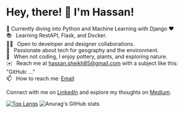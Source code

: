 # Hey, there! 👋 I'm Hassan! 
 🔭 Currently diving into Python and Machine Learning with Django ❤️ <br>
📚  Learning RestAPI, Flask, and Docker. <br>
🙋‍♂️  Open to developer and designer collaborations. <br>
🤝  Passionate about tech for geography and the environment. <br>
🌱  When not coding, I enjoy pottery, plants, and exploring nature. <br>
✉️  Reach me at hassan.sheikh85@gmail.com with a subject like this: "GitHub: ..." <br>
📫  How to reach me: <a href="mailto:hassan.sheikh85@gmail.com">Email</a>

Connect with me on [LinkedIn](https://www.linkedin.com/in/hsheikh7/) and explore my thoughts on [Medium](https://medium.com/@hsheikh7).


[![Top Langs](https://github-readme-stats-git-masterrstaa-rickstaa.vercel.app/api/top-langs/?username=hsheikh7)](https://github.com/anuraghazra/github-readme-stats)
![Anurag's GitHub stats](https://github-readme-stats.vercel.app/api?username=hsheikh7&show_icons=true&theme=transparent)



